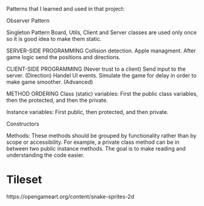 Patterns that I learned and used in that project:

Observer Pattern

Singleton Pattern
Board, Utils, Client and Server classes are used only once so it is good idea to make them static.


SERVER-SIDE PROGRAMMING
Collision detection.
Apple managment.
After game logic send the positions and directions.

CLIENT-SIDE PROGRAMMING (Never trust to a client)
Send input to the server. (Direction)
Handel UI events.
Simulate the game for delay in order to make game smoother. (Advanced)


METHOD ORDERING
Class (static) variables: First the public class variables, then the protected, and then the private.

Instance variables: First public, then protected, and then private.

Constructors

Methods: These methods should be grouped by functionality rather than by scope or accessibility. For example, a private class method can be in between two public instance methods. The goal is to make reading and understanding the code easier.

<h1>Tileset</h1>
https://opengameart.org/content/snake-sprites-2d